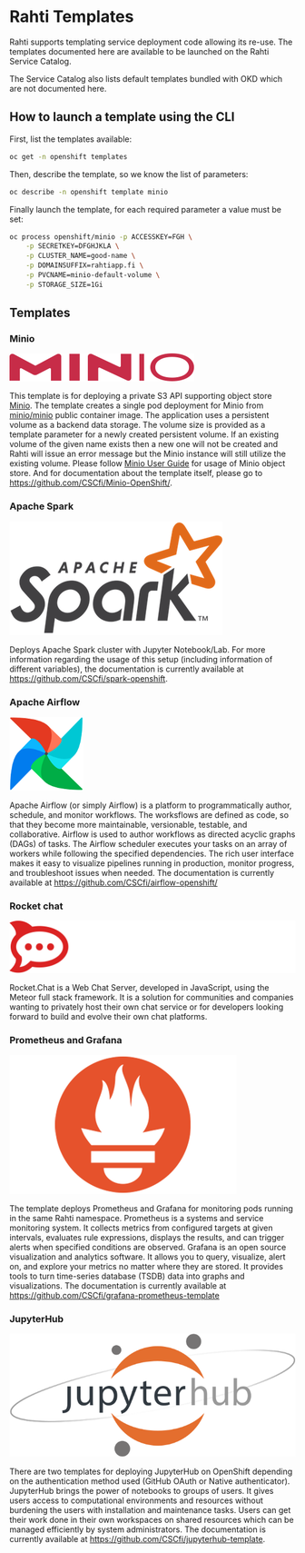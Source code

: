 # Rahti Templates

Rahti supports templating service deployment code allowing its re-use. The
templates documented here are available to be launched on the Rahti Service
Catalog.

The Service Catalog also lists default templates bundled with OKD which are not
documented here.

## How to launch a template using the CLI

First, list the templates available:

```bash
oc get -n openshift templates
```

Then, describe the template, so we know the list of parameters:

```bash
oc describe -n openshift template minio
```

Finally launch the template, for each required parameter a value must be set:

```bash
oc process openshift/minio -p ACCESSKEY=FGH \
    -p SECRETKEY=DFGHJKLA \
    -p CLUSTER_NAME=good-name \
    -p DOMAINSUFFIX=rahtiapp.fi \
    -p PVCNAME=minio-default-volume \
    -p STORAGE_SIZE=1Gi
```

## Templates

### Minio

![MINio](img/minio.svg)

This template is for deploying a private S3 API supporting object store
[Minio](https://min.io/). The template creates a single pod deployment for
Minio from [minio/minio](https://hub.docker.com/r/minio/minio) public container
image. The application uses a persistent volume as a backend data storage. The
volume size is provided as a template parameter for a newly created persistent
volume. If an existing volume of the given name exists then a new one will not
be created and Rahti will issue an error message but the Minio instance will
still utilize the existing volume. Please follow 
[Minio User Guide](https://docs.min.io/docs/minio-quickstart-guide.html)
for usage of Minio object store. And for documentation about the template itself, please go to <https://github.com/CSCfi/Minio-OpenShift/>.

### Apache Spark

![Apache Spark](img/spark-logo-trademark.png)

Deploys Apache Spark cluster with Jupyter Notebook/Lab. For more information regarding the usage of this setup (including information of different variables), the documentation is currently available at <https://github.com/CSCfi/spark-openshift>.

### Apache Airflow

![Apache Airflow](img/airflow.png)

Apache Airflow (or simply Airflow) is a platform to programmatically author, schedule, and monitor workflows. The worksflows are defined as code, so that they become more maintainable, versionable, testable, and collaborative. Airflow is used to author workflows as directed acyclic graphs (DAGs) of tasks. The Airflow scheduler executes your tasks on an array of workers while following the specified dependencies. The rich user interface makes it easy to visualize pipelines running in production, monitor progress, and troubleshoot issues when needed. The documentation is currently available at <https://github.com/CSCfi/airflow-openshift/>

### Rocket chat

![Rocker Chat](img/rocketchat.svg)

Rocket.Chat is a Web Chat Server, developed in JavaScript, using the Meteor full stack framework. It is a solution for communities and companies wanting to privately host their own chat service or for developers looking forward to build and evolve their own chat platforms.

### Prometheus and Grafana

![Prometheus](img/prometheus.png)

The template deploys Prometheus and Grafana for monitoring pods running in the same Rahti namespace. Prometheus is a systems and service monitoring system. It collects metrics from configured targets at given intervals, evaluates rule expressions, displays the results, and can trigger alerts when specified conditions are observed. Grafana is an open source visualization and analytics software. It allows you to query, visualize, alert on, and explore your metrics no matter where they are stored. It provides tools to turn time-series database (TSDB) data into graphs and visualizations. The documentation is currently available at <https://github.com/CSCfi/grafana-prometheus-template>

### JupyterHub

![JupyterHub](img/jupyterhub.svg)

There are two templates for deploying JupyterHub on OpenShift depending on the authentication method used (GitHub OAuth or Native authenticator). JupyterHub brings the power of notebooks to groups of users. It gives users access to computational environments and resources without burdening the users with installation and maintenance tasks. Users can get their work done in their own workspaces on shared resources which can be managed efficiently by system administrators. The documentation is currently available at https://github.com/CSCfi/jupyterhub-template.
